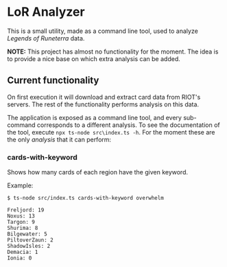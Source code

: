 # LoR Analyzer

This is a small utility, made as a command line tool, used to analyze _Legends of Runeterra_ data. 

**NOTE:** This project has almost no functionality for the moment. The idea is to provide a nice base on
which extra analysis can be added. 


## Current functionality

On first execution it will download and extract card data from RIOT's servers. The rest of the functionality
performs analysis on this data.

The application is exposed as a command line tool, and every sub-command corresponds to a different analysis.
To see the documentation of the tool, execute `npx ts-node src\index.ts -h`. For the moment these are the 
only *analysis* that it can perform:


### cards-with-keyword 

Shows how many cards of each region have the given keyword. 

Example:

```
$ ts-node src/index.ts cards-with-keyword overwhelm

Freljord: 19
Noxus: 13      
Targon: 9      
Shurima: 8     
Bilgewater: 5  
PiltoverZaun: 2
ShadowIsles: 2 
Demacia: 1     
Ionia: 0     
```